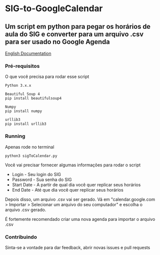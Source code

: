 # SIG-to-GoogleCalendar

## Um script em python para pegar os horários de aula do SIG e converter para um arquivo .csv para ser usado no Google Agenda

[English Documentation](https://github.com/LimaEduardo/SIG-to-GoogleCalendar/tree/master/docs/englishDoc.md)

### Pré-requisitos

O que você precisa para rodar esse script

```
Python 3.x.x

Beautiful Soup 4
pip install beautifulsoup4

Numpy
pip install numpy

urllib3
pip install urllib3
```

### Running

Apenas rode no terminal

``` python3 sigToCalendar.py ```

Você vai precisar fornecer algumas informações para rodar o script

* Login - Seu login do SIG
* Password - Sua senha do SIG
* Start Date - A partir de qual dia você quer replicar seus horários
* End Date - Até que dia você quer replicar seus horários

Depois disso, um arquivo .csv vai ser gerado. Vá em "calendar.google.com > Importar > Selecionar um arquivo do seu computador" e escolha o arquivo .csv gerado.

É fortemente recomendado criar uma nova agenda para importar o arquivo .csv


### Contribuindo

Sinta-se a vontade para dar feedback, abrir novas issues e pull requests
